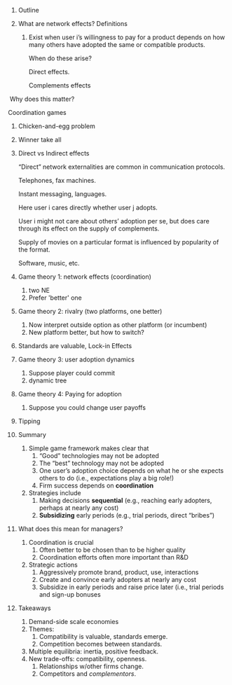 1.  Outline

2.  What are network effects? Definitions

    1.  Exist when user i’s willingness to pay for a product depends on how many others have adopted the same or compatible products. 

        When do these arise?

        Direct effects.

        Complements effects

​	Why does this matter?

Coordination games

1.  Chicken-and-egg problem
2.  Winner take all

3.  Direct vs Indirect effects

    “Direct” network externalities are common in communication protocols.

    Telephones, fax machines.

    Instant messaging, languages.

    Here user i cares directly whether user j adopts.

    User i might not care about others’ adoption per se, but does care through its effect on the supply of complements.

    Supply of movies on a particular format is influenced by popularity of the format.

    Software, music, etc.

4.  Game theory 1: network effects (coordination)

    1.  two NE
    2.  Prefer 'better' one

5.  Game theory 2: rivalry (two platforms, one better)

    1.  Now interpret outside option as other platform (or incumbent)
    2.  New platform better, but how to switch?

6.  Standards are valuable, Lock-in Effects

7.  Game theory 3: user adoption dynamics

    1.  Suppose player could commit
    2.  dynamic tree

8.  Game theory 4: Paying for adoption

    1.  Suppose you could change user payoffs

9.  Tipping

10.  Summary

     1.  Simple game framework makes clear that
         1.  “Good” technologies may not be adopted
         2.  The “best” technology may not be adopted
         3.  One user’s adoption choice depends on what he or she expects others to do (i.e., expectations play a big role!)
         4.  Firm success depends on **coordination**
     2.  Strategies include
         1.  Making decisions **sequential** (e.g., reaching early adopters, perhaps at nearly any cost)
         2.  **Subsidizing** early periods (e.g., trial periods, direct “bribes”)

11.  What does this mean for managers?

     1.  Coordination is crucial
         1.  Often better to be chosen than to be higher quality
         2.  Coordination efforts often more important than R&D
     2.  Strategic actions
         1.  Aggressively promote brand, product, use, interactions
         2.  Create and convince early adopters at nearly any cost
         3.  Subsidize in early periods and raise price later (i.e., trial periods and sign-up bonuses

12.  Takeaways

     1.  Demand-side scale economies
     2.  Themes:
         1.  Compatibility is valuable, standards emerge.
         2.  Competition becomes between standards.
     3.  Multiple equilibria: inertia, positive feedback.
     4.  New trade-offs: compatibility, openness.
         1.  Relationships w/other firms change.
         2.  Competitors and *complementors*.



